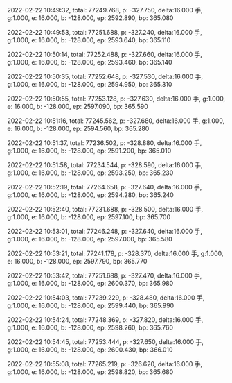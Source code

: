 2022-02-22 10:49:32, total: 77249.768, p: -327.750, delta:16.000 手, g:1.000, e: 16.000, b: -128.000, ep: 2592.890, bp: 365.080

2022-02-22 10:49:53, total: 77251.688, p: -327.240, delta:16.000 手, g:1.000, e: 16.000, b: -128.000, ep: 2593.640, bp: 365.110

2022-02-22 10:50:14, total: 77252.488, p: -327.660, delta:16.000 手, g:1.000, e: 16.000, b: -128.000, ep: 2593.460, bp: 365.140

2022-02-22 10:50:35, total: 77252.648, p: -327.530, delta:16.000 手, g:1.000, e: 16.000, b: -128.000, ep: 2594.950, bp: 365.310

2022-02-22 10:50:55, total: 77253.128, p: -327.630, delta:16.000 手, g:1.000, e: 16.000, b: -128.000, ep: 2597.090, bp: 365.590

2022-02-22 10:51:16, total: 77245.562, p: -327.680, delta:16.000 手, g:1.000, e: 16.000, b: -128.000, ep: 2594.560, bp: 365.280

2022-02-22 10:51:37, total: 77236.502, p: -328.880, delta:16.000 手, g:1.000, e: 16.000, b: -128.000, ep: 2591.200, bp: 365.010

2022-02-22 10:51:58, total: 77234.544, p: -328.590, delta:16.000 手, g:1.000, e: 16.000, b: -128.000, ep: 2593.250, bp: 365.230

2022-02-22 10:52:19, total: 77264.658, p: -327.640, delta:16.000 手, g:1.000, e: 16.000, b: -128.000, ep: 2594.280, bp: 365.240

2022-02-22 10:52:40, total: 77231.688, p: -328.500, delta:16.000 手, g:1.000, e: 16.000, b: -128.000, ep: 2597.100, bp: 365.700

2022-02-22 10:53:01, total: 77246.248, p: -327.640, delta:16.000 手, g:1.000, e: 16.000, b: -128.000, ep: 2597.000, bp: 365.580

2022-02-22 10:53:21, total: 77241.178, p: -328.370, delta:16.000 手, g:1.000, e: 16.000, b: -128.000, ep: 2597.790, bp: 365.770

2022-02-22 10:53:42, total: 77251.688, p: -327.470, delta:16.000 手, g:1.000, e: 16.000, b: -128.000, ep: 2600.370, bp: 365.980

2022-02-22 10:54:03, total: 77239.229, p: -328.480, delta:16.000 手, g:1.000, e: 16.000, b: -128.000, ep: 2599.440, bp: 365.990

2022-02-22 10:54:24, total: 77248.369, p: -327.820, delta:16.000 手, g:1.000, e: 16.000, b: -128.000, ep: 2598.260, bp: 365.760

2022-02-22 10:54:45, total: 77253.444, p: -327.650, delta:16.000 手, g:1.000, e: 16.000, b: -128.000, ep: 2600.430, bp: 366.010

2022-02-22 10:55:08, total: 77265.219, p: -326.620, delta:16.000 手, g:1.000, e: 16.000, b: -128.000, ep: 2598.820, bp: 365.680